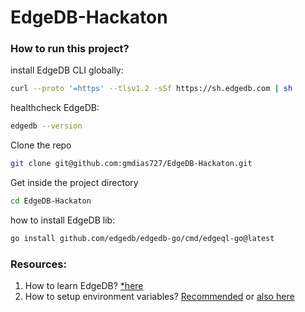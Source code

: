 # EdgeDB-Hackaton

### How to run this project?

install EdgeDB CLI globally: 
```bash
curl --proto '=https' --tlsv1.2 -sSf https://sh.edgedb.com | sh
```

healthcheck EdgeDB: 
```bash
edgedb --version
```

Clone the repo
```bash
git clone git@github.com:gmdias727/EdgeDB-Hackaton.git
```

Get inside the project directory
```bash
cd EdgeDB-Hackaton
```

how to install EdgeDB lib:
```bash
go install github.com/edgedb/edgedb-go/cmd/edgeql-go@latest
```



### Resources:
1. How to learn EdgeDB? [*here](https://docs.edgedb.com/tutorial)
2. How to setup environment variables? [Recommended](https://docs.edgedb.com/database/reference/projects#ref-guide-using-projects) or [also here](https://docs.edgedb.com/libraries/connection) 

